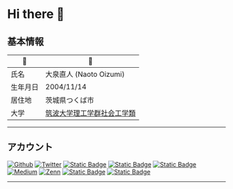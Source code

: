 # Hi there 👋

## 基本情報

|🫡|🤩|
|---|---|
|氏名|大泉直人 (Naoto Oizumi)|
|生年月日|2004/11/14|
|居住地|茨城県つくば市|
|大学|[筑波大学理工学群社会工学類](https://www.sk.tsukuba.ac.jp/College/index.php)|

---

## アカウント
<p>
<a href="https://github.com/naotoizu7010" target="_blank"><img alt="Github" src="https://img.shields.io/badge/naotoizu7010/Github-%2312100E.svg?&style=flat-square&logo=Github&logoColor=white" /></a>
<a href="https://twitter.com/naotoizu_7010" target="_blank"><img alt="Twitter" src="https://img.shields.io/badge/@naotoizu_7010/Twitter-%231DA1F2.svg?&style=flat-square&logo=twitter&logoColor=white" /></a>
<a href="https://www.instagram.com/naotoizu_7010/?hl=ja"><img alt="Static Badge" src="https://img.shields.io/badge/naotoizu_7010/Instagram-%23E4405F?style=flat-square&logo=Instagram&logoColor=fff&link=https%3A%2F%2Fwww.instagram.com%2Fnaotoizu_7010%2F%3Fhl%3Dja"></a>
<a href="https://www.facebook.com/naotoizu7010/"><img alt="Static Badge" src="https://img.shields.io/badge/naotoizu_7010/Facebook-%230866FF?style=flat-square&logo=Facebook&logoColor=fff"></a>
<a href="https://bere.al/naotoizu_7010"><img alt="Static Badge" src="https://img.shields.io/badge/naotoizu_7010/Bereal-%23000000?style=flat-square&logo=Bereal&logoColor=fff"></a>
<a href="https://qiita.com/naotoizu_7010" target="_blank"><img alt="Medium" src="https://img.shields.io/badge/naotoizu_7010/Qiita-55C500.svg?&style=flat-square&logo=qiita&logoColor=white" /></a>
<a href="https://zenn.dev/naotoizu_7010" target="_blank"><img alt="Zenn" src="https://img.shields.io/badge/naotoizu_7010/Zenn-3EA8FF.svg?&style=flat-square&logo=Zenn&logoColor=white" /></a>
<a href="https://www.wantedly.com/id/naotoizu_7010"><img alt="Static Badge" src="https://img.shields.io/badge/naotoizu_7010%2FWantedly-%2321BDDB?style=flat-square&logo=Wantedly&logoColor=fff&link=https%3A%2F%2Fwww.wantedly.com%2Fid%2Fnaotoizu_7010"></a>
<a href="https://note.com/naotoizu_7010/"><img alt="Static Badge" src="https://img.shields.io/badge/naotoizu_7010%2FNote-ffffff?style=flat-square&logoColor=%23000000">
</a>
</p>


---
<!--
**naotoizu7010/naotoizu7010** is a ✨ _special_ ✨ repository because its `README.md` (this file) appears on your GitHub profile.

Here are some ideas to get you started:

- 🔭 I’m currently working on ...
- 🌱 I’m currently learning ...
- 👯 I’m looking to collaborate on ...
- 🤔 I’m looking for help with ...
- 💬 Ask me about ...
- 📫 How to reach me: ...
- 😄 Pronouns: ...
- ⚡ Fun fact: ...
-->
